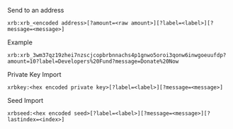 Send to an address

    xrb:xrb_<encoded address>[?amount=<raw amount>][?label=<label>][?message=<message>]

Example

    xrb:xrb_3wm37qz19zhei7nzscjcopbrbnnachs4p1gnwo5oroi3qonw6inwgoeuufdp?amount=10?label=Developers%20Fund?message=Donate%20Now

Private Key Import

    xrbkey:<hex encoded private key>[?label=<label>][?message=<message>]

Seed Import

    xrbseed:<hex encoded seed>[?label=<label>][?message=<message>][?lastindex=<index>]